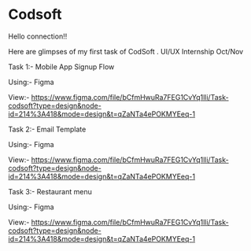 # Codsoft
Hello connection!!

Here are glimpses of my first task of CodSoft . UI/UX Internship Oct/Nov

Task 1:- Mobile App Signup Flow

Using:- Figma

View:- https://www.figma.com/file/bCfmHwuRa7FEG1CvYq1lli/Task-codsoft?type=design&node-id=214%3A418&mode=design&t=qZaNTa4ePOKMYEeq-1

Task 2:- Email Template

Using:- Figma

View:- https://www.figma.com/file/bCfmHwuRa7FEG1CvYq1lli/Task-codsoft?type=design&node-id=214%3A418&mode=design&t=qZaNTa4ePOKMYEeq-1

Task 3:- Restaurant menu

Using:- Figma

View:- https://www.figma.com/file/bCfmHwuRa7FEG1CvYq1lli/Task-codsoft?type=design&node-id=214%3A418&mode=design&t=qZaNTa4ePOKMYEeq-1
